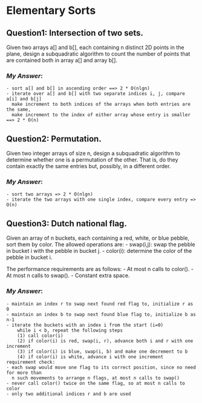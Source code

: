 # Elementary Sorts
## Question1: Intersection of two sets.
Given two arrays a[] and b[], each containing n distinct 2D points in the plane, design a
subquadratic algorithm to count the number of points that are contained both in array a[] and array b[].

### *My Answer*:
    - sort a[] and b[] in ascending order ==> 2 * O(nlgn)
    - iterate over a[] and b[] with two separate indices i, j, compare a[i] and b[j]
      make increment to both indices of the arrays when both entries are the same,
      make increment to the index of either array whose entry is smaller ==> 2 * O(n)

## Question2: Permutation.
Given two integer arrays of size n, design a subquadratic algorithm to determine
whether one is a permutation of the other. That is, do they contain exactly the same entries but,
possibly, in a different order.

### *My Answer*:
    - sort two arrays => 2 * O(nlgn)
    - iterate the two arrays with one single index, compare every entry => O(n) 

## Question3: Dutch national flag.
Given an array of n buckets, each containing a red, white, or blue pebble, sort them by color.
The allowed operations are:
    - swap(i,j): swap the pebble in bucket i with the pebble in bucket j.
    - color(i): determine the color of the pebble in bucket i.

The performance requirements are as follows:
    - At most n calls to color().
    - At most n calls to swap().
    - Constant extra space.

### *My Answer*:
    - maintain an index r to swap next found red flag to, initialize r as 0
    - maintain an index b to swap next found blue flag to, initialize b as n-1
    - iterate the buckets with an index i from the start (i=0)
        while i < b, repeat the following steps
	    (1) call color(i)
	    (2) if color(i) is red, swap(i, r), advance both i and r with one increment
	    (3) if color(i) is blue, swap(i, b) and make one decrement to b
	    (4) if color(i) is white, advance i with one increment
    requirement check:
    - each swap would move one flag to its correct position, since no need for more than
      n such movements to arrange n flags, at most n calls to swap()
    - never call color() twice on the same flag, so at most n calls to color
    - only two additional indices r and b are used
    
